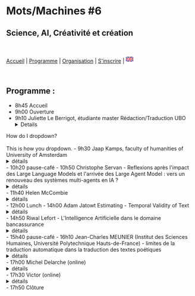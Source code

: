 # Mots/Machines #6 
## Science, AI, Créativité et création

<br>

[Accueil](https://motsmachines.github.io/2024/fr) | [Programme](https://motsmachines.github.io/2024/fr/program) | [Organisation](https://motsmachines.github.io/2024/fr/orga) | [S'inscrire](https://motsmachines.github.io/2024/fr/registration) | [<img src="EN.png" width="20">](https://motsmachines.github.io/2024/en/program)

<br>

## Programme :

- 8h45 Accueil
- 9h00 Ouverture
- 9h10 Juliette Le Berrigot, étudiante master Rédaction/Traduction UBO<details>
<summary>How do I dropdown?</summary>
<br>
This is how you dropdown.
</details>
- 9h30 Jaap Kamps, faculty of humanities of University of Amsterdam
          <br><details><summary> détails </summary>aaaaaa</details>
- 10h20 pause-café
- 10h50 Christophe Servan - Reflexions après l'impact des Large Language Models et l'arrivée des Large Agent Model : vers un renouveau des systèmes multi-agents en IA ?
          <br><details><summary> détails </summary>aaaaaa</details>
- 11h40 Helen McCombie
          <br><details><summary> détails </summary>aaaaaa</details>
- 12h00 Lunch
- 14h00 Adam Jatowt Estimating - Temporal Validity of Text
          <br><details><summary> détails </summary>aaaaaa</details>
- 14h50 Riwal Lefort - L'Intelligence Artificielle dans le domaine bancassurance
          <br><details><summary> détails </summary>aaaaaa</details>
- 15h40 pause-café
- 16h10 Jean-Charles MEUNIER (Institut des Sciences Humaines, Université Polytechnique Hauts-de-France) - limites de la traduction automatique dans la traduction des textes poétiques
          <br><details><summary> détails </summary>aaaaaa</details>
- 17h00 Michel Delarche (online)
          <br><details><summary> détails </summary>aaaaaa</details>
- 17h30 Victor (online)
          <br><details><summary> détails </summary>aaaaaa</details>
- 17h50 Clôture

